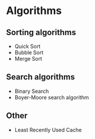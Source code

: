 # Algorithms

## Sorting algorithms

* Quick Sort
* Bubble Sort
* Merge Sort

## Search algorithms
* Binary Search
* Boyer-Moore search algorithm

## Other
* Least Recently Used Cache

